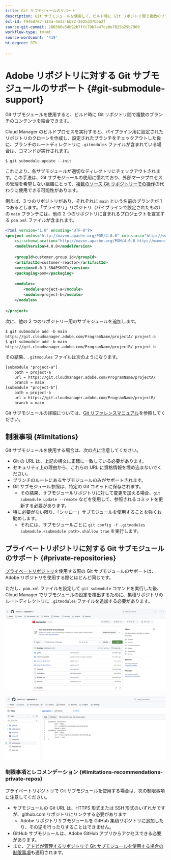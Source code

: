 ```yaml
---
title: Git サブモジュールのサポート
description: Git サブモジュールを使用して、ビルド時に Git リポジトリ間で複数のブランチのコンテンツを結合する方法について説明します。
exl-id: f946d7e7-114a-4e33-bb82-2625d37bba2f
source-git-commit: 200366e5db92b7ffc79b7a47ce8e7825b29b7969
workflow-type: tm+mt
source-wordcount: '419'
ht-degree: 97%

---
```


# Adobe リポジトリに対する Git サブモジュールのサポート {#git-submodule-support}

Git サブモジュールを使用すると、ビルド時に Git リポジトリ間で複数のブランチのコンテンツを結合できます。

Cloud Manager のビルドプロセスを実行すると、パイプライン用に設定されたリポジトリのクローンを作成し、設定されたブランチをチェックアウトした後に、ブランチのルートディレクトリに `.gitmodules` ファイルが含まれている場合は、コマンドが実行されます。

```
$ git submodule update --init
```

これにより、各サブモジュールが適切なディレクトリにチェックアウトされます。この手法は、Git サブモジュールの使用に慣れており、外部マージプロセスの管理を希望しない組織にとって、[複数のソース Git リポジトリーでの操作](/help/managing-code/multiple-git-repos.md)の代わりに使用できる可能性があります。

例えば、3 つのリポジトリがあり、それぞれに `main` という名前のブランチが 1 つあるとします。「プライマリ」リポジトリ（パイプラインで設定されたもの）の `main` ブランチには、他の 2 つのリポジトリに含まれるプロジェクトを宣言する `pom.xml` ファイルが含まれます。

```xml
<?xml version="1.0" encoding="UTF-8"?>
<project xmlns="http://maven.apache.org/POM/4.0.0" xmlns:xsi="http://www.w3.org/2001/XMLSchema-instance"
    xsi:schemaLocation="http://maven.apache.org/POM/4.0.0 http://maven.apache.org/maven-v4_0_0.xsd">
    <modelVersion>4.0.0</modelVersion>
   
    <groupId>customer.group.id</groupId>
    <artifactId>customer-reactor</artifactId>
    <version>0.0.1-SNAPSHOT</version>
    <packaging>pom</packaging>
   
    <modules>
        <module>project-a</module>
        <module>project-b</module>
    </modules>
   
</project>
```

次に、他の 2 つのリポジトリー用のサブモジュールを追加します。

```shell
$ git submodule add -b main https://git.cloudmanager.adobe.com/ProgramName/projectA/ project-a
$ git submodule add -b main https://git.cloudmanager.adobe.com/ProgramName/projectB/ project-b
```

その結果、`.gitmodules` ファイルは次のようになります。

```text
[submodule "project-a"]
    path = project-a
    url = https://git.cloudmanager.adobe.com/ProgramName/projectA/
    branch = main
[submodule "project-b"]
    path = project-b
    url = https://git.cloudmanager.adobe.com/ProgramName/projectB/
    branch = main
```

Git サブモジュールの詳細については、[Git リファレンスマニュアル](https://git-scm.com/book/ja/v2/Git-Tools-Submodules)を参照してください。

## 制限事項 {#limitations}

Git サブモジュールを使用する場合は、次の点に注意してください。

* Git の URL は、上記の構文に正確に一致している必要があります。
* セキュリティ上の理由から、これらの URL に資格情報を埋め込まないでください。
* ブランチのルートにあるサブモジュールのみがサポートされます。
* Git サブモジュール参照は、特定の Git コミットに保存されます。
   * その結果、サブモジュールリポジトリに対して変更を加える場合、`git submodule update --remote` などを使用して、参照されるコミットを更新する必要があります。
* 特に必要がない限り、「シャロー」サブモジュールを使用することを強くお勧めします。
   * それには、サブモジュールごとに `git config -f .gitmodules submodule.<submodule path>.shallow true` を実行します。


## プライベートリポジトリに対する Git サブモジュールのサポート {#private-repositories}

[プライベートリポジトリ](private-repositories.md)を使用する際の Git サブモジュールのサポートは、Adobe リポジトリを使用する際とほとんど同じです。

ただし、`pom.xml` ファイルを設定して `git submodule` コマンドを実行した後、Cloud Manager でサブモジュールの設定を検出するために、集積リポジトリのルートディレクトリに `.gitmodules` ファイルを追加する必要があります。

![.gitmodules ファイル](assets/gitmodules.png)

![集積](assets/aggregator.png)

### 制限事項とレコメンデーション {#limitations-recommendations-private-repos}

プライベートリポジトリで Git サブモジュールを使用する場合は、次の制限事項に注意してください。

* サブモジュールの Git URL は、HTTPS 形式または SSH 形式のいずれかですが、github.com リポジトリにリンクする必要があります
   * Adobe リポジトリサブモジュールを GitHub 集積リポジトリに追加したり、その逆を行ったりすることはできません。
* GitHub サブモジュールは、Adobe GitHub アプリからアクセスできる必要があります。
* また、[アドビが管理するリポジトリで Git サブモジュールを使用する場合の制限事項](#limitations-recommendations)も適用されます。
